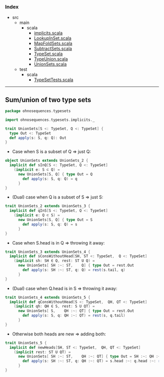 ### Index

+ src
  + main
    + scala
      + [implicits.scala](implicits.md)
      + [LookupInSet.scala](LookupInSet.md)
      + [MapFoldSets.scala](MapFoldSets.md)
      + [SubtractSets.scala](SubtractSets.md)
      + [TypeSet.scala](TypeSet.md)
      + [TypeUnion.scala](TypeUnion.md)
      + [UnionSets.scala](UnionSets.md)
  + test
    + scala
      + [TypeSetTests.scala](../../test/scala/TypeSetTests.md)

------

## Sum/union of two type sets

```scala
package ohnosequences.typesets

import ohnosequences.typesets.implicits._

trait UnionSets[S <: TypeSet, Q <: TypeSet] {
  type Out <: TypeSet
  def apply(s: S, q: Q): Out
}
```

* Case when S is a subset of Q => just Q:

```scala
object UnionSets extends UnionSets_2 {
  implicit def sInQ[S <: TypeSet, Q <: TypeSet]
    (implicit e: S ⊂ Q) =
      new UnionSets[S, Q] { type Out = Q
        def apply(s: S, q: Q) = q
      }
}
```

* (Dual) case when Q is a subset of S => just S:

```scala
trait UnionSets_2 extends UnionSets_3 {
  implicit def qInS[S <: TypeSet, Q <: TypeSet]
    (implicit e: Q ⊂ S) =
      new UnionSets[S, Q] { type Out = S
        def apply(s: S, q: Q) = s
      }
}
```

* Case when S.head is in Q => throwing it away:

```scala
trait UnionSets_3 extends UnionSets_4 {
  implicit def sConsWithoutHead[SH, ST <: TypeSet,  Q <: TypeSet]
    (implicit sh: SH ∈ Q, rest: ST U Q) =
      new UnionSets[ SH :~: ST,    Q] { type Out = rest.Out
        def apply(s: SH :~: ST, q: Q) = rest(s.tail, q)
      }
}
```

* (Dual) case when Q.head is in S => throwing it away:

```scala
trait UnionSets_4 extends UnionSets_5 {
  implicit def qConsWithoutHead[S <: TypeSet,  QH, QT <: TypeSet]
    (implicit qh: QH ∈ S, rest: S U QT) =
      new UnionSets[ S,    QH :~: QT] { type Out = rest.Out
        def apply(s: S, q: QH :~: QT) = rest(s, q.tail)
      }
}
```

* Otherwise both heads are new => adding both:

```scala
trait UnionSets_5 {
  implicit def newHeads[SH, ST <: TypeSet,  QH, QT <: TypeSet]
    (implicit rest: ST U QT) =
      new UnionSets[ SH :~: ST,    QH :~: QT] { type Out = SH :~: QH :~: rest.Out
        def apply(s: SH :~: ST, q: QH :~: QT) = s.head :~: q.head :~: rest(s.tail, q.tail)
      }
}

```

